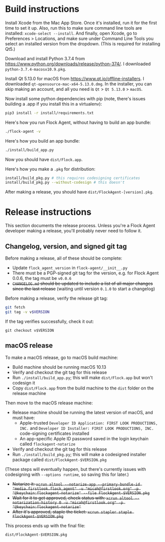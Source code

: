 # Build instructions

Install Xcode from the Mac App Store. Once it's installed, run it for the first time to set it up. Also, run this to make sure command line tools are installed: `xcode-select --install`. And finally, open Xcode, go to Preferences > Locations, and make sure under Command Line Tools you select an installed version from the dropdown. (This is required for installing Qt5.)

Download and install Python 3.7.4 from https://www.python.org/downloads/release/python-374/. I downloaded `python-3.7.4-macosx10.9.pkg`.

Install Qt 5.13.0 for macOS from https://www.qt.io/offline-installers. I downloaded `qt-opensource-mac-x64-5.13.0.dmg`. In the installer, you can skip making an account, and all you need is `Qt` > `Qt 5.13.0` > `macOS`.

Now install some python dependencies with pip (note, there's issues building a .app if you install this in a virtualenv):

```sh
pip3 install -r install/requirements.txt
```

Here's how you run Flock Agent, without having to build an app bundle:

```sh
./flock-agent -v
```

Here's how you build an app bundle:

```sh
./install/build_app.py
```

Now you should have `dist/Flock.app`.

Here's how you make a `.pkg` for distribution:

```sh
install/build_pkg.py # this requires codesigning certificates
install/build_pkg.py --without-codesign # this doesn't
```

After making a release, you should have `dist/FlockAgent-[version].pkg`.

# Release instructions

This section documents the release process. Unless you're a Flock Agent developer making a release, you'll probably never need to follow it.

## Changelog, version, and signed git tag

Before making a release, all of these should be complete:

- Update `flock_agent_version` in `flock-agent/__init__.py`
- There must be a PGP-signed git tag for the version, e.g. for Flock Agent 0.0.6, the tag must be `v0.0.6`
- ~~`CHANGELOG.md` should be updated to include a list of all major changes since the last release~~ (waiting until version `0.1.0` to start a changelog)

Before making a release, verify the release git tag:

```sh
git fetch
git tag -v v$VERSION
```

If the tag verifies successfully, check it out:

```
git checkout v$VERSION
```

## macOS release

To make a macOS release, go to macOS build machine:

- Build machine should be running macOS 10.13
- Verify and checkout the git tag for this release
- Run `./install/build_app.py`; this will make `dist/Flock.app` but won't codesign it
- Copy `dist/Flock.app` from the build machine to the `dist` folder on the release machine

Then move to the macOS release machine:

- Release machine should be running the latest version of macOS, and must have:
  - Apple-trusted `Developer ID Application: FIRST LOOK PRODUCTIONS, INC.` and `Developer ID Installer: FIRST LOOK PRODUCTIONS, INC.` code-signing certificates installed
  - An app-specific Apple ID password saved in the login keychain called `flockagent-notarize`
- Verify and checkout the git tag for this release
- Run `./install/build_pkg.py`; this will make a codesigned installer package called `dist/FlockAgent-$VERSION.pkg`

(These steps will eventually happen, but there's currently issues with codesigning with `--options runtime`, so saving this for later.)

- ~~Notarize it: `xcrun altool --notarize-app --primary-bundle-id "media.firstlook.flock_agent" -u "micah@firstlook.org" -p "@keychain:flockagent-notarize" --file FlockAgent-$VERSION.pkg`~~
- ~~Wait for it to get approved, check status with: `xcrun altool --notarization-history 0 -u "micah@firstlook.org" -p "@keychain:flockagent-notarize"`~~
- ~~After it's approved, staple the ticket: `xcrun stapler staple FlockAgent-$VERSION.pkg`~~

This process ends up with the final file:

```
dist/FlockAgent-$VERSION.pkg
```
